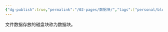 ```yaml
---
{"dg-publish":true,"permalink":"/02-pages/数据块/","tags":["personal/blog","os/file"]}
---
```


文件数据存放的磁盘块称为数据块。